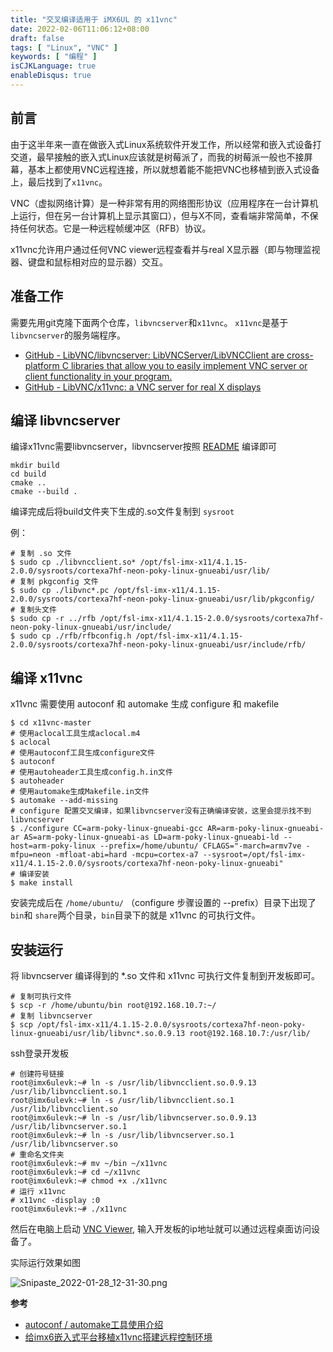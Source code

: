 ```yaml
---
title: "交叉编译适用于 iMX6UL 的 x11vnc"
date: 2022-02-06T11:06:12+08:00
draft: false
tags: [ "Linux", "VNC" ]
keywords: [ "编程" ]
isCJKLanguage: true
enableDisqus: true
---
```


## 前言

由于这半年来一直在做嵌入式Linux系统软件开发工作，所以经常和嵌入式设备打交道，最早接触的嵌入式Linux应该就是树莓派了，而我的树莓派一般也不接屏幕，基本上都使用VNC远程连接，所以就想着能不能把VNC也移植到嵌入式设备上，最后找到了`x11vnc`。

VNC（虚拟网络计算）是一种非常有用的网络图形协议（应用程序在一台计算机上运行，但在另一台计算机上显示其窗口），但与X不同，查看端非常简单，不保持任何状态。它是一种远程帧缓冲区（RFB）协议。

x11vnc允许用户通过任何VNC viewer远程查看并与real X显示器（即与物理监视器、键盘和鼠标相对应的显示器）交互。

## 准备工作

需要先用git克隆下面两个仓库，`libvncserver`和`x11vnc`。
`x11vnc`是基于`libvncserver`的服务端程序。

- [GitHub - LibVNC/libvncserver: LibVNCServer/LibVNCClient are cross-platform C libraries that allow you to easily implement VNC server or client functionality in your program.](https://github.com/LibVNC/libvncserver.git)
- [GitHub - LibVNC/x11vnc: a VNC server for real X displays](https://github.com/LibVNC/x11vnc.git)

## 编译 libvncserver

编译x11vnc需要libvncserver，libvncserver按照 [README](https://github.com/LibVNC/libvncserver/blob/master/README.md) 编译即可

```shell
mkdir build
cd build
cmake ..
cmake --build .
```

编译完成后将build文件夹下生成的.so文件复制到 `sysroot`

例：

```shell
# 复制 .so 文件
$ sudo cp ./libvncclient.so* /opt/fsl-imx-x11/4.1.15-2.0.0/sysroots/cortexa7hf-neon-poky-linux-gnueabi/usr/lib/
# 复制 pkgconfig 文件
$ sudo cp ./libvnc*.pc /opt/fsl-imx-x11/4.1.15-2.0.0/sysroots/cortexa7hf-neon-poky-linux-gnueabi/usr/lib/pkgconfig/
# 复制头文件
$ sudo cp -r ../rfb /opt/fsl-imx-x11/4.1.15-2.0.0/sysroots/cortexa7hf-neon-poky-linux-gnueabi/usr/include/
$ sudo cp ./rfb/rfbconfig.h /opt/fsl-imx-x11/4.1.15-2.0.0/sysroots/cortexa7hf-neon-poky-linux-gnueabi/usr/include/rfb/
```

## 编译 x11vnc

x11vnc 需要使用 autoconf 和 automake 生成 configure 和 makefile

```shell
$ cd x11vnc-master
# 使用aclocal工具生成aclocal.m4
$ aclocal
# 使用autoconf工具生成configure文件
$ autoconf
# 使用autoheader工具生成config.h.in文件
$ autoheader
# 使用automake生成Makefile.in文件
$ automake --add-missing
# configure 配置交叉编译，如果libvncserver没有正确编译安装，这里会提示找不到libvncserver
$ ./configure CC=arm-poky-linux-gnueabi-gcc AR=arm-poky-linux-gnueabi-ar AS=arm-poky-linux-gnueabi-as LD=arm-poky-linux-gnueabi-ld --host=arm-poky-linux --prefix=/home/ubuntu/ CFLAGS="-march=armv7ve -mfpu=neon -mfloat-abi=hard -mcpu=cortex-a7 --sysroot=/opt/fsl-imx-x11/4.1.15-2.0.0/sysroots/cortexa7hf-neon-poky-linux-gnueabi"
# 编译安装
$ make install
```

安装完成后在 `/home/ubuntu/` （configure 步骤设置的 --prefix）目录下出现了`bin`和 `share`两个目录，`bin`目录下的就是 x11vnc 的可执行文件。

## 安装运行

将 libvncserver 编译得到的 *.so 文件和 x11vnc 可执行文件复制到开发板即可。

```shell
# 复制可执行文件
$ scp -r /home/ubuntu/bin root@192.168.10.7:~/
# 复制 libvncserver
$ scp /opt/fsl-imx-x11/4.1.15-2.0.0/sysroots/cortexa7hf-neon-poky-linux-gnueabi/usr/lib/libvnc*.so.0.9.13 root@192.168.10.7:/usr/lib/
```

ssh登录开发板

```shell
# 创建符号链接
root@imx6ulevk:~# ln -s /usr/lib/libvncclient.so.0.9.13 /usr/lib/libvncclient.so.1
root@imx6ulevk:~# ln -s /usr/lib/libvncclient.so.1 /usr/lib/libvncclient.so
root@imx6ulevk:~# ln -s /usr/lib/libvncserver.so.0.9.13 /usr/lib/libvncserver.so.1
root@imx6ulevk:~# ln -s /usr/lib/libvncserver.so.1 /usr/lib/libvncserver.so
# 重命名文件夹
root@imx6ulevk:~# mv ~/bin ~/x11vnc 
root@imx6ulevk:~# cd ~/x11vnc
root@imx6ulevk:~# chmod +x ./x11vnc
# 运行 x11vnc
# x11vnc -display :0
root@imx6ulevk:~# ./x11vnc
```

然后在电脑上启动 [VNC Viewer](https://www.realvnc.com/en/connect/download/viewer/), 输入开发板的ip地址就可以通过远程桌面访问设备了。

实际运行效果如图

![Snipaste_2022-01-28_12-31-30.png](https://s2.loli.net/2022/02/06/IiSnRUGJ4MA9FQx.png)

**参考**

- [autoconf / automake工具使用介绍](https://blog.csdn.net/gulansheng/article/details/42683809)
- [给imx6嵌入式平台移植x11vnc搭建远程控制环境](https://blog.csdn.net/wanvan/article/details/86506718)
